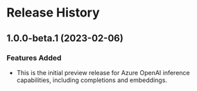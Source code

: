 # Release History

## 1.0.0-beta.1 (2023-02-06)

### Features Added

- This is the initial preview release for Azure OpenAI inference capabilities, including completions and embeddings.
